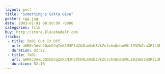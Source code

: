 ```yaml
---
layout: post
title: "Something's Gotta Give"
poster: sgg.jpg
date: 2003-01-01 00:00:00 -0800
categories: film
buy: http://store.klausbadelt.com
tracks:
 - title: 5m01 Cut It Off
   url: aHR0cDovL2QxbDJqZmk3M3F3dXU4LmNsb3VkZnJvbnQubmV0L193ZWJzaXRlL3NnZy81bTAxIEN1dCBJdCBPZmYubXAz
   duration: 02:22
 - title: 7m01
   url: aHR0cDovL2QxbDJqZmk3M3F3dXU4LmNsb3VkZnJvbnQubmV0L193ZWJzaXRlL3NnZy83bTAxLm1wMw==
   duration: 02:16
---
```

